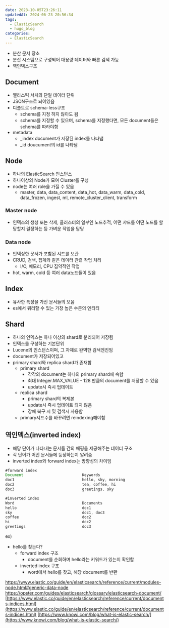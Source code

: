 ```yaml
---
date: 2023-10-05T23:26:11
updatedAt: 2024-06-23 20:56:34
tags:
  - ElasticSearch
  - hugo_blog
categories:
  - ElasticSearch
---
```

- 분산 문서 장소
- 분산 시스템으로 구성되어 대용량 데이터와 빠른 검색 가능
- 역인덱스구조
## Document
- 엘라스틱 서치의 단일 데이터 단위
- JSON구조로 되어있음
- 디폴트로 schema-less구조
	- schema를 지정 하지 않아도 됨
	- schema를 지정할 수 있으며, schema를 지정했다면, 모든 document들은 schema를 따라야함
- metadata
	- _index document가 저장된 index를 나타냄
	- _id doucument의 id를 나타냄

## Node
- 하나의 ElasticSearch 인스턴스
- 하나이상의 Node가 모여 Cluster를 구성
- node는 여러 role을 가질 수 있음
	- master, data, data_content, data_hot, data_warm, data_cold, data_frozen, ingest, ml, remote_cluster_client, transform
### Master node
- 인덱스의 생성 또는 삭제, 클러스터의 일부인 노드추적, 어떤 샤드를 어떤 노드를 할당할지 결정하는 등 가벼운 작업을 담당

### Data node
- 인덱싱한 문서가 포함된 샤드를 보관
- CRUD, 검색, 집계와 같은 데이터 관련 작업 처리
	- I/O, 메모리, CPU 집약적인 작업
- hot, warm, cold 등 여러 data노드들이 있음

## Index
- 유사한 특성을 가진 문서들의 모음
- es에서 쿼리할 수 있는 가장 높은 수준의 엔티티

## Shard
- 하나의 인덱스는 하나 이상의 shard로 분리되어 저장됨
- 인덱스를 구성하는 기본단위
- Lucene의 인스턴스이며, 그 자체로 완벽한 검색엔진임
- document가 저장되어있고
- primary shard와 replica shard가 존재함
    - primary shard
        - 각각의 document는 하나의 primary shard에 속함
        - 최대 Integer.MAX_VALUE - 128 만큼의 document를 저장할 수 있음
        - update시 즉시 업데이트
    - replica shard
        - primary shard의 복제본
        - update시 즉시 업데이트 되지 않음
        - 장애 복구 시 및 검색시 사용함
	- primary샤드수를 바꾸려면 reindexing해야함

## 역인덱스(inverted index)
- 해당 단어가 나타내는 문서들 간의 매핑을 제공해주는 데이터 구조
- 각 단어가 어떤 문서들에 등장하는지 알려줌
- inverted index와 forward index는 방향성의 차이임

```jsx
#forward index
Document                          Keywords
doc1                              hello, sky, morning      
doc2                              tea, coffee, hi
doc3                              greetings, sky
```

```jsx
#inverted index
Word                              Documents
hello                             doc1      
sky                               doc1, doc3
coffee                            doc2
hi                                doc2
greetings                         doc3                               
```
ex)
- hello를 찾는다?
    - forward index 구조
        - document를 순회하며 hello라는 키워드가 있는지 확인함
    - inverted index 구조
        - word에서 hello를 찾고, 해당 document를 반환

https://www.elastic.co/guide/en/elasticsearch/reference/current/modules-node.html#generic-data-node
https://opster.com/guides/elasticsearch/glossary/elasticsearch-document/
[https://www.elastic.co/guide/en/elasticsearch/reference/current/documents-indices.html](https://www.elastic.co/guide/en/elasticsearch/reference/current/documents-indices.html)
[https://www.knowi.com/blog/what-is-elastic-search/](https://www.knowi.com/blog/what-is-elastic-search/)